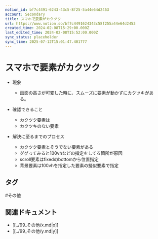 ```yaml
---
notion_id: bf7c4491-6243-43c5-8f25-5a44e64d2453
account: Secondary
title: スマホで要素がカクツク
url: https://www.notion.so/bf7c4491624343c58f255a44e64d2453
created_time: 2024-02-08T15:29:00.000Z
last_edited_time: 2024-02-08T15:52:00.000Z
sync_status: placeholder
sync_time: 2025-07-12T15:01:47.401777
---
```

# スマホで要素がカクツク

- 現象
  - 画面の高さが可変した時に、スムーズに要素が動かずにカクツキがある。
  
- 確認できること
  - カクツク要素は
  - カクツキのない要素
  
- 解決に至るまでのプロセス
  - カクツク要素とそうでない要素がある
  - ググってみると100vhなどの指定をしてる箇所が原因
  - scroll要素はfixedのbottomから位置指定
  - 背景要素は100vhを指定した要素の擬似要素で指定

## タグ

#その他 

## 関連ドキュメント

- [[../99_その他/x.md|x]]
- [[../99_その他/y.md|y]]
